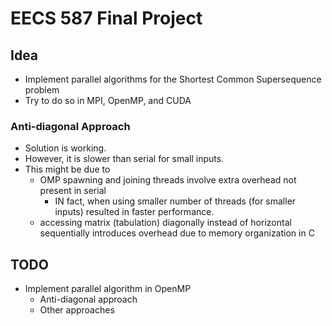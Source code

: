# EECS 587 Final Project
## Idea
- Implement parallel algorithms for the Shortest Common Supersequence problem
- Try to do so in MPI, OpenMP, and CUDA
### Anti-diagonal Approach
- Solution is working.
- However, it is slower than serial for small inputs.
- This might be due to
    - OMP spawning and joining threads involve extra overhead not present in serial
        - IN fact, when using smaller number of threads (for smaller inputs) resulted in faster performance.
    - accessing matrix (tabulation) diagonally instead of horizontal sequentially introduces overhead due to memory organization in C

## TODO
- Implement parallel algorithm in OpenMP
    - Anti-diagonal approach
    - Other approaches
